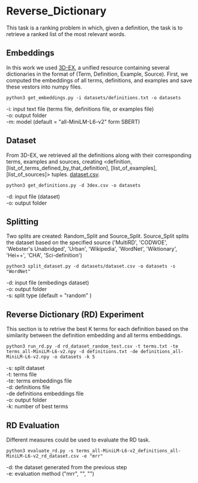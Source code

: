 # Reverse_Dictionary

This task is a ranking problem in which, given a definition, the task is to retrieve a ranked list of the most relevant words. 

## Embeddings ##
In this work we used [3D-EX](https://github.com/F-Almeman/3D-EX/tree/main), a unified resource containing several dictionaries in the format of (Term, Definition, Example, Source). First, we computed the embeddings of all terms, definitions, and examples and save these vestors into numpy files.

```
python3 get_embeddings.py -i datasets/definitions.txt -o datasets 
```
-i: input text file (terms file, definitions file, or examples file) <br/>
-o: output folder <br/>
-m: model (default = "all-MiniLM-L6-v2" form SBERT)

## Dataset ##
From 3D-EX, we retrieved all the definitions along with their corresponding terms, examples and sources, creating <definition, [list_of_terms_defined_by_that_definition], [list_of_examples],  [list_of_sources]> tuples. [dataset.csv](https://drive.google.com/uc?export=download&id=1eo77NGHf55zGHGmAg-AU4sq16qxOcqUU). 

```
python3 get_definitions.py -d 3dex.csv -o datasets
```
-d: input file (dataset) <br/>
-o: output folder 


## Splitting ##
Two splits are created: Random_Split and Source_Split. Source_Split splits the dataset based on the specified source ('MultiRD', 'CODWOE', 'Webster\'s Unabridged', 'Urban', 'Wikipedia', 'WordNet', 'Wiktionary', 'Hei++', 'CHA', 'Sci-definition')

```
python3 split_dataset.py -d datasets/dataset.csv -o datasets -s "WordNet"
```
-d: input file (embedings dataset) <br/>
-o: output folder <br/>
-s: split type (default = "random" )

## Reverse Dictionary (RD) Experiment ##
This section is to retrive the best K terms for each definition based on the similarity between the definition embedding and all terms embeddings.
```
python3 run_rd.py -d rd_dataset_random_test.csv -t terms.txt -te terms_all-MiniLM-L6-v2.npy -d definitions.txt -de definitions_all-MiniLM-L6-v2.npy -o datasets -k 5 
```
-s: split dataset <br/>
-t: terms file <br/>
-te: terms embeddings file <br/>
-d: definitions file <br/>
-de definitions embeddings file <br/>
-o: output folder <br/>
-k: number of best terms

## RD Evaluation ##
Different measures could be used to evaluate the RD task. 
```
python3 evaluate_rd.py -s terms_all-MiniLM-L6-v2_definitions_all-MiniLM-L6-v2_rd_dataset.csv -e "mrr"
```

-d: the dataset generated from the previous step  <br/>
-e: evaluation method ("mrr", "", "") <br/>


